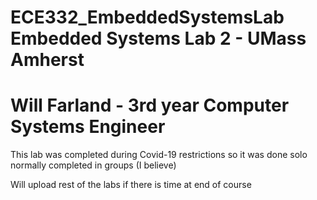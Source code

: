 # ECE332_EmbeddedSystemsLab Embedded Systems Lab 2 - UMass Amherst

# Will Farland - 3rd year Computer Systems Engineer
 This lab was completed during Covid-19 restrictions so it was done solo
   normally completed in groups (I believe)
  
 Will upload rest of the labs if there is time at end of course
